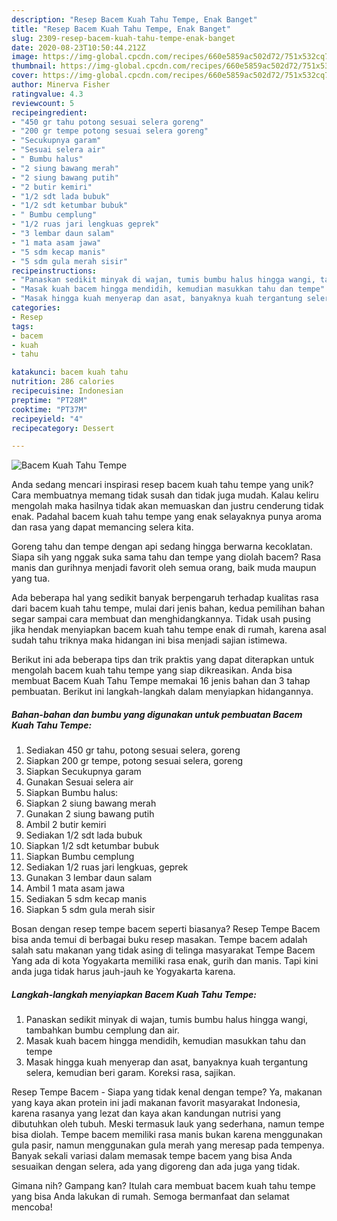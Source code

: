 ```yaml
---
description: "Resep Bacem Kuah Tahu Tempe, Enak Banget"
title: "Resep Bacem Kuah Tahu Tempe, Enak Banget"
slug: 2309-resep-bacem-kuah-tahu-tempe-enak-banget
date: 2020-08-23T10:50:44.212Z
image: https://img-global.cpcdn.com/recipes/660e5859ac502d72/751x532cq70/bacem-kuah-tahu-tempe-foto-resep-utama.jpg
thumbnail: https://img-global.cpcdn.com/recipes/660e5859ac502d72/751x532cq70/bacem-kuah-tahu-tempe-foto-resep-utama.jpg
cover: https://img-global.cpcdn.com/recipes/660e5859ac502d72/751x532cq70/bacem-kuah-tahu-tempe-foto-resep-utama.jpg
author: Minerva Fisher
ratingvalue: 4.3
reviewcount: 5
recipeingredient:
- "450 gr tahu potong sesuai selera goreng"
- "200 gr tempe potong sesuai selera goreng"
- "Secukupnya garam"
- "Sesuai selera air"
- " Bumbu halus"
- "2 siung bawang merah"
- "2 siung bawang putih"
- "2 butir kemiri"
- "1/2 sdt lada bubuk"
- "1/2 sdt ketumbar bubuk"
- " Bumbu cemplung"
- "1/2 ruas jari lengkuas geprek"
- "3 lembar daun salam"
- "1 mata asam jawa"
- "5 sdm kecap manis"
- "5 sdm gula merah sisir"
recipeinstructions:
- "Panaskan sedikit minyak di wajan, tumis bumbu halus hingga wangi, tambahkan bumbu cemplung dan air."
- "Masak kuah bacem hingga mendidih, kemudian masukkan tahu dan tempe"
- "Masak hingga kuah menyerap dan asat, banyaknya kuah tergantung selera, kemudian beri garam. Koreksi rasa, sajikan."
categories:
- Resep
tags:
- bacem
- kuah
- tahu

katakunci: bacem kuah tahu 
nutrition: 286 calories
recipecuisine: Indonesian
preptime: "PT28M"
cooktime: "PT37M"
recipeyield: "4"
recipecategory: Dessert

---
```



![Bacem Kuah Tahu Tempe](https://img-global.cpcdn.com/recipes/660e5859ac502d72/751x532cq70/bacem-kuah-tahu-tempe-foto-resep-utama.jpg)

Anda sedang mencari inspirasi resep bacem kuah tahu tempe yang unik? Cara membuatnya memang tidak susah dan tidak juga mudah. Kalau keliru mengolah maka hasilnya tidak akan memuaskan dan justru cenderung tidak enak. Padahal bacem kuah tahu tempe yang enak selayaknya punya aroma dan rasa yang dapat memancing selera kita.

Goreng tahu dan tempe dengan api sedang hingga berwarna kecoklatan. Siapa sih yang nggak suka sama tahu dan tempe yang diolah bacem? Rasa manis dan gurihnya menjadi favorit oleh semua orang, baik muda maupun yang tua.

Ada beberapa hal yang sedikit banyak berpengaruh terhadap kualitas rasa dari bacem kuah tahu tempe, mulai dari jenis bahan, kedua pemilihan bahan segar sampai cara membuat dan menghidangkannya. Tidak usah pusing jika hendak menyiapkan bacem kuah tahu tempe enak di rumah, karena asal sudah tahu triknya maka hidangan ini bisa menjadi sajian istimewa.


Berikut ini ada beberapa tips dan trik praktis yang dapat diterapkan untuk mengolah bacem kuah tahu tempe yang siap dikreasikan. Anda bisa membuat Bacem Kuah Tahu Tempe memakai 16 jenis bahan dan 3 tahap pembuatan. Berikut ini langkah-langkah dalam menyiapkan hidangannya.

<!--inarticleads1-->

##### Bahan-bahan dan bumbu yang digunakan untuk pembuatan Bacem Kuah Tahu Tempe:

1. Sediakan 450 gr tahu, potong sesuai selera, goreng
1. Siapkan 200 gr tempe, potong sesuai selera, goreng
1. Siapkan Secukupnya garam
1. Gunakan Sesuai selera air
1. Siapkan  Bumbu halus:
1. Siapkan 2 siung bawang merah
1. Gunakan 2 siung bawang putih
1. Ambil 2 butir kemiri
1. Sediakan 1/2 sdt lada bubuk
1. Siapkan 1/2 sdt ketumbar bubuk
1. Siapkan  Bumbu cemplung
1. Sediakan 1/2 ruas jari lengkuas, geprek
1. Gunakan 3 lembar daun salam
1. Ambil 1 mata asam jawa
1. Sediakan 5 sdm kecap manis
1. Siapkan 5 sdm gula merah sisir


Bosan dengan resep tempe bacem seperti biasanya? Resep Tempe Bacem bisa anda temui di berbagai buku resep masakan. Tempe bacem adalah salah satu makanan yang tidak asing di telinga masyarakat Tempe Bacem Yang ada di kota Yogyakarta memiliki rasa enak, gurih dan manis. Tapi kini anda juga tidak harus jauh-jauh ke Yogyakarta karena. 

<!--inarticleads2-->

##### Langkah-langkah menyiapkan Bacem Kuah Tahu Tempe:

1. Panaskan sedikit minyak di wajan, tumis bumbu halus hingga wangi, tambahkan bumbu cemplung dan air.
1. Masak kuah bacem hingga mendidih, kemudian masukkan tahu dan tempe
1. Masak hingga kuah menyerap dan asat, banyaknya kuah tergantung selera, kemudian beri garam. Koreksi rasa, sajikan.


Resep Tempe Bacem - Siapa yang tidak kenal dengan tempe? Ya, makanan yang kaya akan protein ini jadi makanan favorit masyarakat Indonesia, karena rasanya yang lezat dan kaya akan kandungan nutrisi yang dibutuhkan oleh tubuh. Meski termasuk lauk yang sederhana, namun tempe bisa diolah. Tempe bacem memiliki rasa manis bukan karena menggunakan gula pasir, namun menggunakan gula merah yang meresap pada tempenya. Banyak sekali variasi dalam memasak tempe bacem yang bisa Anda sesuaikan dengan selera, ada yang digoreng dan ada juga yang tidak. 

Gimana nih? Gampang kan? Itulah cara membuat bacem kuah tahu tempe yang bisa Anda lakukan di rumah. Semoga bermanfaat dan selamat mencoba!
